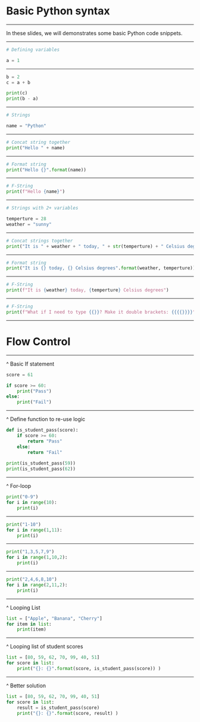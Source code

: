 # Basic Python syntax

----

In these slides, we will demonstrates some basic Python code snippets.

----

```python
# Defining variables

a = 1
```

----

```python
b = 2
c = a + b

print(c)
print(b - a)
```

----

```python
# Strings

name = "Python"
```

----

```python
# Concat string together
print("Hello " + name)
```

----

```python
# Format string
print("Hello {}".format(name))
```

----

```python
# F-String
print(f"Hello {name}")
```

----

```python
# Strings with 2+ variables

temperture = 28
weather = "sunny"
```

----

```python
# Concat strings together
print("It is " + weather + " today, " + str(temperture) + " Celsius degrees.")
```

----

```python
# Format string
print("It is {} today, {} Celsius degrees".format(weather, temperture))
```

----

```python
# F-String
print(f"It is {weather} today, {temperture} Celsius degrees")
```

----

```python
# F-String
print(f"What if I need to type {{}}? Make it double brackets: {{{{}}}}")
```

----

# Flow Control

----

^ Basic If statement

```python
score = 61

if score >= 60:
    print("Pass")
else:
    print("Fail")
```

----
^ Define function to re-use logic

```python
def is_student_pass(score):
    if score >= 60:
        return "Pass"
    else:
        return "Fail"
        
print(is_student_pass(59))
print(is_student_pass(62))
```

----

^ For-loop

```python
print("0-9")
for i in range(10):
    print(i)
```

----

```python
print("1-10")
for i in range(1,11):
    print(i)
```

----

```python
print("1,3,5,7,9")
for i in range(1,10,2):
    print(i)
```

----

```python
print("2,4,6,8,10")
for i in range(2,11,2):
    print(i)    
```

----

^ Looping List

```python
list = ["Apple", "Banana", "Cherry"]
for item in list:
    print(item)
```

----

^ Looping list of student scores

```python
list = [80, 59, 62, 70, 99, 40, 51]
for score in list:
    print("{}: {}".format(score, is_student_pass(score)) )
```

----

^ Better solution


```python
list = [80, 59, 62, 70, 99, 40, 51]
for score in list:
    result = is_student_pass(score)
    print("{}: {}".format(score, result) )
```
